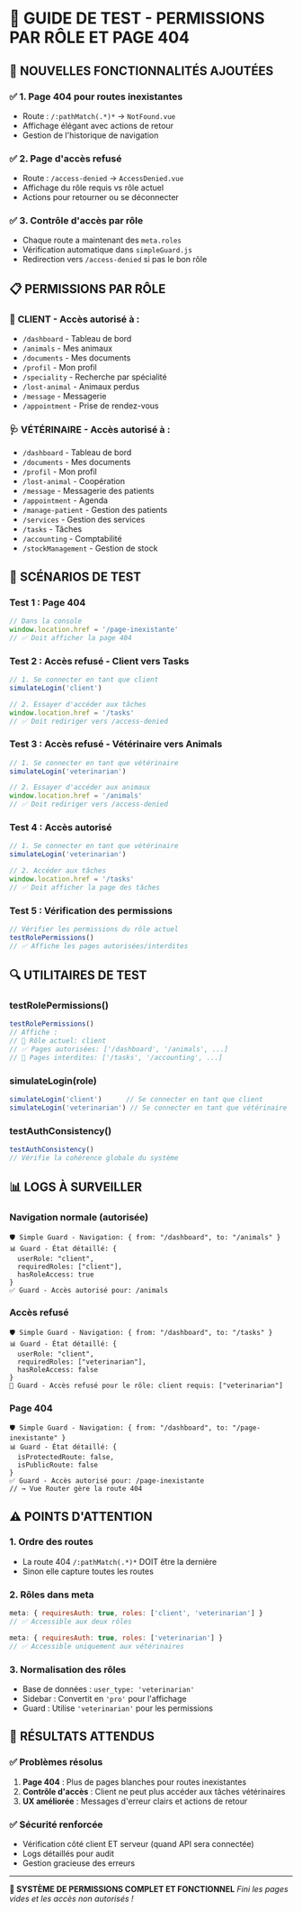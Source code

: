 # 🧪 GUIDE DE TEST - PERMISSIONS PAR RÔLE ET PAGE 404

## 🎯 NOUVELLES FONCTIONNALITÉS AJOUTÉES

### ✅ 1. Page 404 pour routes inexistantes
- Route : `/:pathMatch(.*)*` → `NotFound.vue`
- Affichage élégant avec actions de retour
- Gestion de l'historique de navigation

### ✅ 2. Page d'accès refusé
- Route : `/access-denied` → `AccessDenied.vue`
- Affichage du rôle requis vs rôle actuel
- Actions pour retourner ou se déconnecter

### ✅ 3. Contrôle d'accès par rôle
- Chaque route a maintenant des `meta.roles`
- Vérification automatique dans `simpleGuard.js`
- Redirection vers `/access-denied` si pas le bon rôle

## 📋 PERMISSIONS PAR RÔLE

### 👤 **CLIENT** - Accès autorisé à :
- `/dashboard` - Tableau de bord
- `/animals` - Mes animaux
- `/documents` - Mes documents
- `/profil` - Mon profil
- `/speciality` - Recherche par spécialité
- `/lost-animal` - Animaux perdus
- `/message` - Messagerie
- `/appointment` - Prise de rendez-vous

### 🩺 **VÉTÉRINAIRE** - Accès autorisé à :
- `/dashboard` - Tableau de bord
- `/documents` - Mes documents
- `/profil` - Mon profil
- `/lost-animal` - Coopération
- `/message` - Messagerie des patients
- `/appointment` - Agenda
- `/manage-patient` - Gestion des patients
- `/services` - Gestion des services
- `/tasks` - Tâches
- `/accounting` - Comptabilité
- `/stockManagement` - Gestion de stock

## 🧪 SCÉNARIOS DE TEST

### **Test 1 : Page 404**
```javascript
// Dans la console
window.location.href = '/page-inexistante'
// ✅ Doit afficher la page 404
```

### **Test 2 : Accès refusé - Client vers Tasks**
```javascript
// 1. Se connecter en tant que client
simulateLogin('client')

// 2. Essayer d'accéder aux tâches
window.location.href = '/tasks'
// ✅ Doit rediriger vers /access-denied
```

### **Test 3 : Accès refusé - Vétérinaire vers Animals**
```javascript
// 1. Se connecter en tant que vétérinaire
simulateLogin('veterinarian')

// 2. Essayer d'accéder aux animaux
window.location.href = '/animals'
// ✅ Doit rediriger vers /access-denied
```

### **Test 4 : Accès autorisé**
```javascript
// 1. Se connecter en tant que vétérinaire
simulateLogin('veterinarian')

// 2. Accéder aux tâches
window.location.href = '/tasks'
// ✅ Doit afficher la page des tâches
```

### **Test 5 : Vérification des permissions**
```javascript
// Vérifier les permissions du rôle actuel
testRolePermissions()
// ✅ Affiche les pages autorisées/interdites
```

## 🔍 UTILITAIRES DE TEST

### **testRolePermissions()**
```javascript
testRolePermissions()
// Affiche :
// 👤 Rôle actuel: client
// ✅ Pages autorisées: ['/dashboard', '/animals', ...]
// 🚫 Pages interdites: ['/tasks', '/accounting', ...]
```

### **simulateLogin(role)**
```javascript
simulateLogin('client')      // Se connecter en tant que client
simulateLogin('veterinarian') // Se connecter en tant que vétérinaire
```

### **testAuthConsistency()**
```javascript
testAuthConsistency()
// Vérifie la cohérence globale du système
```

## 📊 LOGS À SURVEILLER

### **Navigation normale (autorisée)**
```
🛡️ Simple Guard - Navigation: { from: "/dashboard", to: "/animals" }
📊 Guard - État détaillé: { 
  userRole: "client", 
  requiredRoles: ["client"], 
  hasRoleAccess: true 
}
✅ Guard - Accès autorisé pour: /animals
```

### **Accès refusé**
```
🛡️ Simple Guard - Navigation: { from: "/dashboard", to: "/tasks" }
📊 Guard - État détaillé: { 
  userRole: "client", 
  requiredRoles: ["veterinarian"], 
  hasRoleAccess: false 
}
🚫 Guard - Accès refusé pour le rôle: client requis: ["veterinarian"]
```

### **Page 404**
```
🛡️ Simple Guard - Navigation: { from: "/dashboard", to: "/page-inexistante" }
📊 Guard - État détaillé: { 
  isProtectedRoute: false, 
  isPublicRoute: false 
}
✅ Guard - Accès autorisé pour: /page-inexistante
// → Vue Router gère la route 404
```

## ⚠️ POINTS D'ATTENTION

### **1. Ordre des routes**
- La route 404 `/:pathMatch(.*)*` DOIT être la dernière
- Sinon elle capture toutes les routes

### **2. Rôles dans meta**
```javascript
meta: { requiresAuth: true, roles: ['client', 'veterinarian'] }
// ✅ Accessible aux deux rôles

meta: { requiresAuth: true, roles: ['veterinarian'] }
// ✅ Accessible uniquement aux vétérinaires
```

### **3. Normalisation des rôles**
- Base de données : `user_type: 'veterinarian'`
- Sidebar : Convertit en `'pro'` pour l'affichage
- Guard : Utilise `'veterinarian'` pour les permissions

## 🚀 RÉSULTATS ATTENDUS

### ✅ **Problèmes résolus**
1. **Page 404** : Plus de pages blanches pour routes inexistantes
2. **Contrôle d'accès** : Client ne peut plus accéder aux tâches vétérinaires
3. **UX améliorée** : Messages d'erreur clairs et actions de retour

### ✅ **Sécurité renforcée**
- Vérification côté client ET serveur (quand API sera connectée)
- Logs détaillés pour audit
- Gestion gracieuse des erreurs

---

**🎉 SYSTÈME DE PERMISSIONS COMPLET ET FONCTIONNEL**
*Fini les pages vides et les accès non autorisés !*
